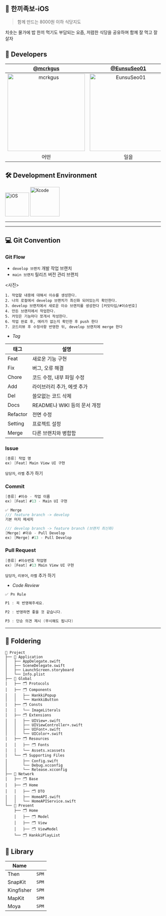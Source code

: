 ## 🍚 한끼족보-iOS
> 함께 만드는 8000원 이하 식당지도

치솟는 물가에 밥 한끼 먹기도 부담되는 요즘, 저렴한 식당을 공유하며 함께 잘 먹고 잘 살자


## 🍎 Developers
| [@mcrkgus](https://github.com/mcrkgus) | [@EunsuSeo01](https://github.com/EunsuSeo01) | [@shimseohyun](https://github.com/shimseohyun) |
|:---:|:---:|:---:|
|<img width="250" alt="mcrkgus" src="https://github.com/Team-Hankki/hankki-iOS/assets/117021241/d69ab5be-5879-48f7-8310-0c8322500d29">|<img width="250" alt="EunsuSeo01" src="https://github.com/Team-Hankki/hankki-iOS/assets/117021241/939cad7d-bffc-4de3-a8b5-b437b9789324">|<img width="250" alt="shimseohyun" src="https://github.com/Team-Hankki/hankki-iOS/assets/117021241/44849665-870d-422b-90e0-7c7e71443ff8">|
|어떤|일을|할까|


## 🛠 Development Environment
<img width="77" alt="iOS" src="https://img.shields.io/badge/iOS-17.0+-silver"> <img width="95" alt="Xcode" src="https://img.shields.io/badge/Xcode-15.3+-blue">

---
----

## 💻 Git Convention
### Git Flow
- `develop 브랜치` 개발 작업 브랜치
- `main 브랜치` 릴리즈 버전 관리 브랜치

<사진>

```
1. 작업할 내용에 대해서 이슈를 생성한다.
2. 나의 로컬에서 develop 브랜치가 최신화 되어있는지 확인한다.
3. develop 브랜치에서 새로운 이슈 브랜치를 생성한다 [커밋타입/#이슈번호]
4. 만든 브랜치에서 작업한다.
5. 커밋은 기능마다 쪼개서 작성한다.
6. 작업 완료 후, 에러가 없는지 확인한 후 push 한다
7. 코드리뷰 후 수정사항 반영한 뒤, develop 브랜치에 merge 한다
```

- *Tag*

| 태그      | 설명                                      |
|-----------|-------------------------------------------|
| Feat      | 새로운 기능 구현                           |
| Fix       | 버그, 오류 해결                            |
| Chore     | 코드 수정, 내부 파일 수정                   |
| Add       | 라이브러리 추가, 에셋 추가                 |
| Del       | 쓸모없는 코드 삭제                         |
| Docs      | README나 WIKI 등의 문서 개정                |
| Refactor  | 전면 수정                                  |
| Setting   | 프로젝트 설정                              |
| Merge     | 다른 브랜치와 병합함                       |

### Issue
```Swift
[종류] 작업 명
ex) [Feat] Main View UI 구현
```
`담당자`, `라벨` 추가 하기

### Commit
```Swift
[종류] #이슈 - 작업 이름
ex) [Feat] #13 - Main UI 구현

✅ Merge
/// feature branch -> develop
기본 머지 메세지

/// develop branch -> feature branch (브랜치 최신화)
[Merge] #이슈 - Pull Develop
ex) [Merge] #13 - Pull Develop
```

### Pull Request
```Swift
[종류] #이슈번호 작업명
ex) [Feat] #13 Main View UI 구현
```
`담당자`, `리뷰어`, `라벨` 추가 하기

- *Code Review*
```Swift
✅ Pn Rule

P1 : 꼭 반영해주세요. 

P2 : 반영하면 좋을 것 같습니다. 

P3 : 단순 의견 제시 (무시해도 됩니다)
```

----
## 📂 Foldering
```
📁 Project
├── 📁 Application
│   ├── AppDelegate.swift
│   ├── SceneDelegate.swift
│   ├── LaunchScreen.storyboard
│   └── Info.plist
├── 📁 Global
│   ├── 🗂️ Protocols
│   ├── 🗂️ Components
│   │   ├── HankkiPopup
│   │   └── HankkiButton
│   ├── 🗂️ Consts
│   │   └── ImageLiterals
│   ├── 🗂️ Extensions
│   │   ├── UIView+.swift
│   │   ├── UIViewController+.swift
│   │   ├── UIFont+.swift
│   │   └── UIColor+.swift
│   ├── 🗂️ Resources
│   │   ├── 🗂️ Fonts
│   │   └── Assets.xcassets
│   └── 🗂️ Supporting Files
│       ├── Config.swift
│       └── Debug.xcconfig
│       └── Release.xcconfig
├── 📁 Network
│   ├── 🗂️ Base
│   ├── 🗂️ Home
│   │   ├── 🗂️ DTO
│   │   ├── HomeAPI.swift
│   │   └── HomeAPIService.swift
└── 📁 Present
    ├── 🗂️ Home
    │   ├── 🗂️ Model
    │   ├── 🗂️ View
    │   ├── 🗂️ ViewModel
    └── 🗂️ HankkiPlayList
```

## 🎁 Library
| Name         |          |
| ------------ |  :-----: |
| Then         |   `SPM`  |
| SnapKit      |  `SPM`  |
| Kingfisher   |  `SPM`  |
| MapKit      | `SPM`  |
| Moya         |  `SPM`  |
